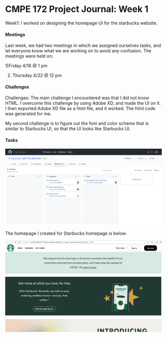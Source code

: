 # CMPE 172 Project Journal: Week 1

Week1: I worked on designing the homepage UI for the starbucks website. 
#### Meetings
Last week, we had two meetings in which we assigned ourselves tasks, and let everyone know what we are working on to avoid any confusion.
The meetings were held on: 

1)Friday 4/16 @ 1 pm

2) Thursday 4/22 @ 12 pm
 
#### Challenges
Challenges: The main challenge I encountered was that I did not know HTML. I overcome this challenge by using Adobe XD, and made the UI on it. I then exported Adobe XD file as a html file, and it worked. The html code was generated for me.

My second challenge is to figure out the font and color scheme that is similar to Starbucks UI, so that the UI looks like Starbucks UI.

#### Tasks
![](Images/Card_Umer.PNG)

The homepage I created for Starbucks homepage is below:

![](Images/Hompage.PNG)
